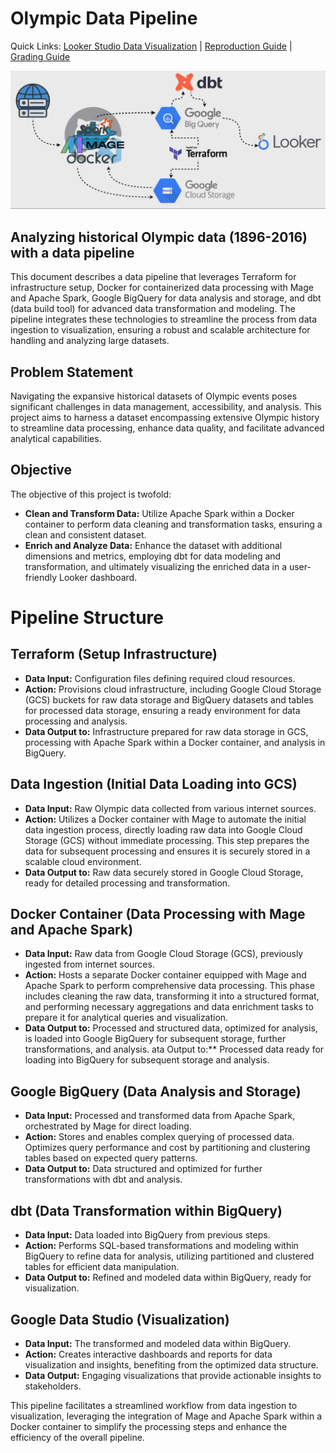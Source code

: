 # Olympic Data Pipeline
Quick Links: [Looker Studio Data Visualization](https://lookerstudio.google.com/reporting/ad0360d8-04d4-4dec-9184-897b87895043/page/LS0uD) | [Reproduction Guide](grading_and_reproduction/REPRODUCTION_GUIDE.md) | [Grading Guide](grading_and_reproduction/GRADING_GUIDE.md)

![Olympic Data Pipeline Flow](images/olympic_flow.gif)

Analyzing historical Olympic data (1896-2016) with a data pipeline
-
This document describes a data pipeline that leverages Terraform for infrastructure setup, Docker for containerized data processing with Mage and Apache Spark, Google BigQuery for data analysis and storage, and dbt (data build tool) for advanced data transformation and modeling. The pipeline integrates these technologies to streamline the process from data ingestion to visualization, ensuring a robust and scalable architecture for handling and analyzing large datasets.

## Problem Statement

Navigating the expansive historical datasets of Olympic events poses significant challenges in data management, accessibility, and analysis. This project aims to harness a dataset encompassing extensive Olympic history to streamline data processing, enhance data quality, and facilitate advanced analytical capabilities.

## Objective

The objective of this project is twofold:

- **Clean and Transform Data:** Utilize Apache Spark within a Docker container to perform data cleaning and transformation tasks, ensuring a clean and consistent dataset.
- **Enrich and Analyze Data:** Enhance the dataset with additional dimensions and metrics, employing dbt for data modeling and transformation, and ultimately visualizing the enriched data in a user-friendly Looker dashboard.

# Pipeline Structure

## Terraform (Setup Infrastructure)

- **Data Input:** Configuration files defining required cloud resources.
- **Action:** Provisions cloud infrastructure, including Google Cloud Storage (GCS) buckets for raw data storage and BigQuery datasets and tables for processed data storage, ensuring a ready environment for data processing and analysis.
- **Data Output to:** Infrastructure prepared for raw data storage in GCS, processing with Apache Spark within a Docker container, and analysis in BigQuery.

## Data Ingestion (Initial Data Loading into GCS)

- **Data Input:** Raw Olympic data collected from various internet sources.
- **Action:** Utilizes a Docker container with Mage to automate the initial data ingestion process, directly loading raw data into Google Cloud Storage (GCS) without immediate processing. This step prepares the data for subsequent processing and ensures it is securely stored in a scalable cloud environment.
- **Data Output to:** Raw data securely stored in Google Cloud Storage, ready for detailed processing and transformation.

## Docker Container (Data Processing with Mage and Apache Spark)

- **Data Input:** Raw data from Google Cloud Storage (GCS), previously ingested from internet sources.
- **Action:** Hosts a separate Docker container equipped with Mage and Apache Spark to perform comprehensive data processing. This phase includes cleaning the raw data, transforming it into a structured format, and performing necessary aggregations and data enrichment tasks to prepare it for analytical queries and visualization.
- **Data Output to:** Processed and structured data, optimized for analysis, is loaded into Google BigQuery for subsequent storage, further transformations, and analysis.
ata Output to:** Processed data ready for loading into BigQuery for subsequent storage and analysis.

## Google BigQuery (Data Analysis and Storage)

- **Data Input:** Processed and transformed data from Apache Spark, orchestrated by Mage for direct loading.
- **Action:** Stores and enables complex querying of processed data. Optimizes query performance and cost by partitioning and clustering tables based on expected query patterns.
- **Data Output to:** Data structured and optimized for further transformations with dbt and analysis.

## dbt (Data Transformation within BigQuery)

- **Data Input:** Data loaded into BigQuery from previous steps.
- **Action:** Performs SQL-based transformations and modeling within BigQuery to refine data for analysis, utilizing partitioned and clustered tables for efficient data manipulation.
- **Data Output to:** Refined and modeled data within BigQuery, ready for visualization.

## Google Data Studio (Visualization)

- **Data Input:** The transformed and modeled data within BigQuery.
- **Action:** Creates interactive dashboards and reports for data visualization and insights, benefiting from the optimized data structure.
- **Data Output:** Engaging visualizations that provide actionable insights to stakeholders.

This pipeline facilitates a streamlined workflow from data ingestion to visualization, leveraging the integration of Mage and Apache Spark within a Docker container to simplify the processing steps and enhance the efficiency of the overall pipeline.

